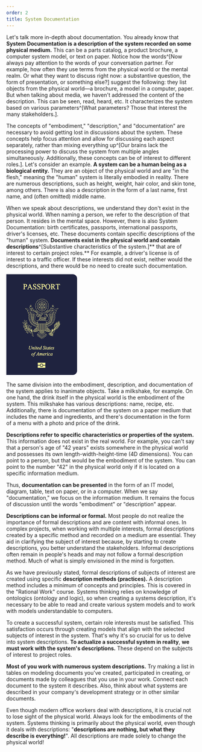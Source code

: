 ```yaml
---
order: 2
title: System Documentation
---
```


Let's talk more in-depth about documentation. You already know that **System Documentation is a description of the system recorded on some physical medium.** This can be a parts catalog, a product brochure, a computer system model, or text on paper. Notice how the words^[Now always pay attention to the words of your conversation partner. For example, how often they use terms from the physical world or the mental realm. Or what they want to discuss right now: a substantive question, the form of presentation, or something else?] suggest the following: they list objects from the physical world—a brochure, a model in a computer, paper. But when talking about media, we haven't addressed the content of the description. This can be seen, read, heard, etc. It characterizes the system based on various parameters^[What parameters? Those that interest the many stakeholders.].

The concepts of "embodiment," "description," and "documentation" are necessary to avoid getting lost in discussions about the system. These concepts help focus attention and allow for discussing each aspect separately, rather than mixing everything up^[Our brains lack the processing power to discuss the system from multiple angles simultaneously. Additionally, these concepts can be of interest to different roles.]. Let's consider an example. **A system can be a human being as a biological entity.** They are an object of the physical world and are "in the flesh," meaning the "human" system is literally embodied in reality. There are numerous descriptions, such as height, weight, hair color, and skin tone, among others. There is also a description in the form of a last name, first name, and (often omitted) middle name.

When we speak about descriptions, we understand they don't exist in the physical world. When naming a person, we refer to the description of that person. It resides in the mental space. However, there is also System Documentation: birth certificates, passports, international passports, driver's licenses, etc. These documents contain specific descriptions of the "human" system. **Documents exist in the physical world and contain descriptions**^[Substantive characteristics of the system.]** that are of interest to certain project roles.** For example, a driver's license is of interest to a traffic officer. If these interests did not exist, neither would the descriptions, and there would be no need to create such documentation.

![](./system-documentation-4.png)

The same division into the embodiment, description, and documentation of the system applies to inanimate objects. Take a milkshake, for example. On one hand, the drink itself in the physical world is the embodiment of the system. This milkshake has various descriptions: name, recipe, etc. Additionally, there is documentation of the system on a paper medium that includes the name and ingredients, and there's documentation in the form of a menu with a photo and price of the drink.

**Descriptions refer to specific characteristics or properties of the system.** This information does not exist in the real world. For example, you can't say that a person's age of "42 years" exists somewhere in the physical world and possesses its own length-width-height-time (4D dimensions). You can point to a person, but that would be the embodiment of the system. You can point to the number "42" in the physical world only if it is located on a specific information medium.

Thus, **documentation can be presented** in the form of an IT model, diagram, table, text on paper, or in a computer. When we say "documentation," we focus on the information medium. It remains the focus of discussion until the words "embodiment" or "description" appear.

**Descriptions can be informal or formal.** Most people do not realize the importance of formal descriptions and are content with informal ones. In complex projects, when working with multiple interests, formal descriptions created by a specific method and recorded on a medium are essential. They aid in clarifying the subject of interest because, by starting to create descriptions, you better understand the stakeholders. Informal descriptions often remain in people's heads and may not follow a formal description method. Much of what is simply envisioned in the mind is forgotten.

As we have previously stated, formal descriptions of subjects of interest are created using specific **description methods (practices).** A description method includes a minimum of concepts and principles. This is covered in the "Rational Work" course. Systems thinking relies on knowledge of ontologics (ontology and logic), so when creating a systems description, it's necessary to be able to read and create various system models and to work with models understandable to computers.

To create a successful system, certain role interests must be satisfied. This satisfaction occurs through creating models that align with the selected subjects of interest in the system. That's why it's so crucial for us to delve into system descriptions. **To actualize a successful system in reality**, **we must work with the system's descriptions.** These depend on the subjects of interest to project roles.

**Most of you work with numerous system descriptions.** Try making a list in tables on modeling documents you've created, participated in creating, or documents made by colleagues that you use in your work. Connect each document to the system it describes. Also, think about what systems are described in your company's development strategy or in other similar documents.

Even though modern office workers deal with descriptions, it is crucial not to lose sight of the physical world. Always look for the embodiments of the system. Systems thinking is primarily about the physical world, even though it deals with descriptions: "**descriptions are nothing, but what they describe is everything!**". All descriptions are made solely to change the physical world!
